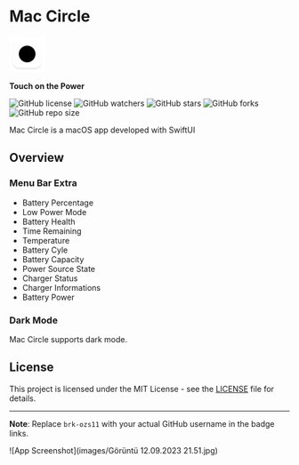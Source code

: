 # Mac Circle


<img src="/images/512-mac.png" alt="App Icon" width="64" height="64">

**Touch on the Power**


![GitHub license](https://img.shields.io/badge/license-MIT-blue.svg)
![GitHub watchers](https://img.shields.io/github/watchers/brk-ozs11/Mac-Circle)
![GitHub stars](https://img.shields.io/github/stars/brk-ozs11/Mac-Circle)
![GitHub forks](https://img.shields.io/github/forks/brk-ozs11/Mac-Circle)
![GitHub repo size](https://img.shields.io/github/repo-size/brk-ozs11/Mac-Circle)


Mac Circle is a macOS app developed with SwiftUI 

## Overview

### Menu Bar Extra

- Battery Percentage
- Low Power Mode
- Battery Health
- Time Remaining
- Temperature
- Battery Cyle
- Battery Capacity
- Power Source State
- Charger Status
- Charger Informations
- Battery Power
  

### Dark Mode

Mac Circle supports dark mode.

## License

This project is licensed under the MIT License - see the [LICENSE](LICENSE) file for details.

---

**Note**: Replace `brk-ozs11` with your actual GitHub username in the badge links.

![App Screenshot](images/Görüntü 12.09.2023 21.51.jpg)
